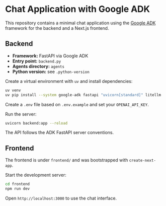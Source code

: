 # Chat Application with Google ADK

This repository contains a minimal chat application using the [Google ADK](https://github.com/google-gemini/agents) framework for the backend and a Next.js frontend.

## Backend

* **Framework:** FastAPI via Google ADK
* **Entry point:** `backend.py`
* **Agents directory:** `agents`
* **Python version:** see `.python-version`

Create a virtual environment with `uv` and install dependencies:

```bash
uv venv
uv pip install --system google-adk fastapi "uvicorn[standard]" litellm python-dotenv
```

Create a `.env` file based on `.env.example` and set your `OPENAI_API_KEY`.

Run the server:

```bash
uvicorn backend:app --reload
```

The API follows the ADK FastAPI server conventions.

## Frontend

The frontend is under `frontend/` and was bootstrapped with `create-next-app`.

Start the development server:

```bash
cd frontend
npm run dev
```

Open `http://localhost:3000` to use the chat interface.
